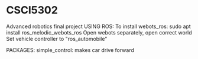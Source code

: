 # CSCI5302
Advanced robotics final project
USING ROS:
To install webots_ros: sudo apt install ros_melodic_webots_ros
Open webots separately, open correct world
Set vehicle controller to "ros_automobile"
 

PACKAGES:
simple_control: makes car drive forward
